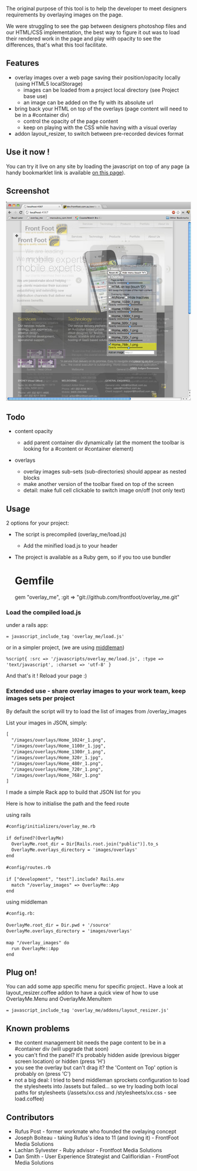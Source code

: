 The original purpose of this tool is to help the developer to meet designers requirements by overlaying images on the page.

We were struggling to see the gap between designers photoshop files and our HTML/CSS implementation, the best way to figure it out was to load their rendered work in the page and play with opacity to see the differences, that's what this tool facilitate.


## Features

- overlay images over a web page saving their position/opacity locally (using HTML5 localStorage)
  - images can be loaded from a project local directory (see Project base use)
  - an image can be added on the fly with its absolute url
- bring back your HTML on top of the overlays (page content will need to be in a #container div)
  - control the opacity of the page content
  - keep on playing with the CSS while having with a visual overlay
- addon layout_resizer, to switch between pre-recorded devices format


## Use it now !

You can try it live on any site by loading the javascript on top of any page (a handy bookmarklet link is available [on this page](http://dev.frontfoot.com.au/overlay_me/demo_page.html)).


## Screenshot

![Screenshot](http://github.com/frontfoot/overlay_me/raw/master/screenshot_frontfoot_website.jpg)


## Todo

- content opacity
  - add parent container div dynamically (at the moment the toolbar is looking for a #content or #container element)

- overlays
  - overlay images sub-sets (sub-directories) should appear as nested blocks
  - make another version of the toolbar fixed on top of the screen
  - detail: make full cell clickable to switch image on/off (not only text)


## Usage

2 options for your project:

- The script is precompiled (overlay_me/load.js)
  - Add the minified load.js to your header

- The project is available as a Ruby gem, so if you too use bundler

    # Gemfile
    
    gem "overlay_me", :git => "git://github.com/frontfoot/overlay_me.git"


### Load the compiled load.js

under a rails app:

    = javascript_include_tag 'overlay_me/load.js'

or in a simpler project, (we are using [middleman](http://middlemanapp.com/))
  
    %script{ :src => '/javascripts/overlay_me/load.js', :type => 'text/javascript', :charset => 'utf-8' }

And that's it ! Reload your page :)


### Extended use - share overlay images to your work team, keep images sets per project

By default the script will try to load the list of images from /overlay_images

List your images in JSON, simply:

    [
      "/images/overlays/Home_1024r_1.png",
      "/images/overlays/Home_1100r_1.jpg",
      "/images/overlays/Home_1300r_1.png",
      "/images/overlays/Home_320r_1.jpg",
      "/images/overlays/Home_480r_1.png",
      "/images/overlays/Home_720r_1.png",
      "/images/overlays/Home_768r_1.png"
    ]

I made a simple Rack app to build that JSON list for you

Here is how to initialise the path and the feed route

using rails

    #config/initializers/overlay_me.rb

    if defined?(OverlayMe)
      OverlayMe.root_dir = Dir[Rails.root.join("public")].to_s
      OverlayMe.overlays_directory = 'images/overlays' 
    end

    #config/routes.rb

    if ["development", "test"].include? Rails.env
      match "/overlay_images" => OverlayMe::App
    end

using middleman

    #config.rb:
    
    OverlayMe.root_dir = Dir.pwd + '/source'
    OverlayMe.overlays_directory = 'images/overlays'

    map "/overlay_images" do
      run OverlayMe::App
    end



## Plug on!

You can add some app specific menu for specific project.. Have a look at layout_resizer.coffee addon to have a quick view of how to use OverlayMe.Menu and OverlayMe.MenuItem

    = javascript_include_tag 'overlay_me/addons/layout_resizer.js'

    

## Known problems

- the content management bit needs the page content to be in a #container div (will upgrade that soon)
- you can't find the panel? it's probably hidden aside (previous bigger screen location) or hidden (press 'H')
- you see the overlay but can't drag it? the 'Content on Top' option is probably on (press 'C')
- not a big deal: I tried to bend middleman sprockets configuration to load the stylesheets into /assets but failed... so we try loading both local paths for stylesheets (/assets/xx.css and /stylesheets/xx.css - see load.coffee)



## Contributors

- Rufus Post - former workmate who founded the ovelaying concept
- Joseph Boiteau - taking Rufus's idea to 11 (and loving it) - FrontFoot Media Solutions
- Lachlan Sylvester - Ruby advisor - Frontfoot Media Solutions
- Dan Smith - User Experience Strategist and Califloridian - FrontFoot Media Solutions

